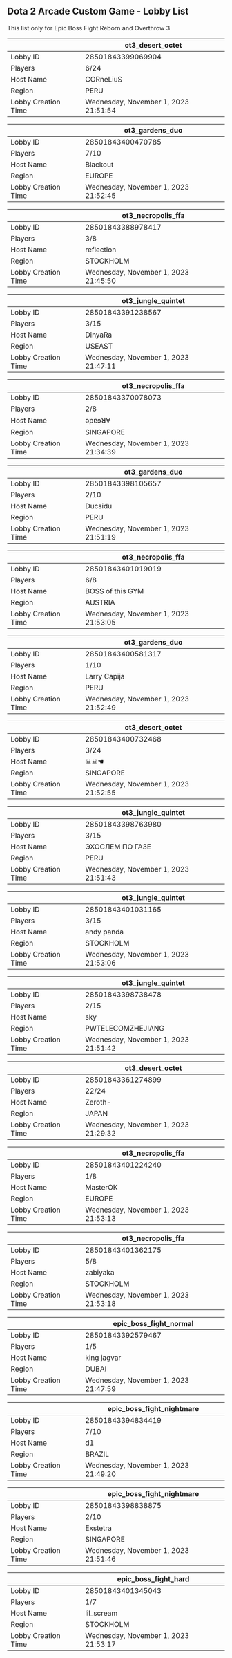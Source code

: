 ## Dota 2 Arcade Custom Game - Lobby List

This list only for Epic Boss Fight Reborn and Overthrow 3

|  | ot3_desert_octet |
| ------ | ------ |
| Lobby ID | 28501843399069904 |
| Players | 6/24 |
| Host Name | CORneLiuS |
| Region | PERU |
| Lobby Creation Time | Wednesday, November 1, 2023 21:51:54 |


|  | ot3_gardens_duo |
| ------ | ------ |
| Lobby ID | 28501843400470785 |
| Players | 7/10 |
| Host Name | Blackout |
| Region | EUROPE |
| Lobby Creation Time | Wednesday, November 1, 2023 21:52:45 |


|  | ot3_necropolis_ffa |
| ------ | ------ |
| Lobby ID | 28501843388978417 |
| Players | 3/8 |
| Host Name | reflection |
| Region | STOCKHOLM |
| Lobby Creation Time | Wednesday, November 1, 2023 21:45:50 |


|  | ot3_jungle_quintet |
| ------ | ------ |
| Lobby ID | 28501843391238567 |
| Players | 3/15 |
| Host Name | DinyaRa |
| Region | USEAST |
| Lobby Creation Time | Wednesday, November 1, 2023 21:47:11 |


|  | ot3_necropolis_ffa |
| ------ | ------ |
| Lobby ID | 28501843370078073 |
| Players | 2/8 |
| Host Name | ǝpɐɔꓤⱯ |
| Region | SINGAPORE |
| Lobby Creation Time | Wednesday, November 1, 2023 21:34:39 |


|  | ot3_gardens_duo |
| ------ | ------ |
| Lobby ID | 28501843398105657 |
| Players | 2/10 |
| Host Name | Ducsidu |
| Region | PERU |
| Lobby Creation Time | Wednesday, November 1, 2023 21:51:19 |


|  | ot3_necropolis_ffa |
| ------ | ------ |
| Lobby ID | 28501843401019019 |
| Players | 6/8 |
| Host Name | BOSS of this GYM |
| Region | AUSTRIA |
| Lobby Creation Time | Wednesday, November 1, 2023 21:53:05 |


|  | ot3_gardens_duo |
| ------ | ------ |
| Lobby ID | 28501843400581317 |
| Players | 1/10 |
| Host Name | Larry Capija |
| Region | PERU |
| Lobby Creation Time | Wednesday, November 1, 2023 21:52:49 |


|  | ot3_desert_octet |
| ------ | ------ |
| Lobby ID | 28501843400732468 |
| Players | 3/24 |
| Host Name | ☠︎☠︎☚ |
| Region | SINGAPORE |
| Lobby Creation Time | Wednesday, November 1, 2023 21:52:55 |


|  | ot3_jungle_quintet |
| ------ | ------ |
| Lobby ID | 28501843398763980 |
| Players | 3/15 |
| Host Name | ЭХОСЛЕМ ПО ГАЗЕ |
| Region | PERU |
| Lobby Creation Time | Wednesday, November 1, 2023 21:51:43 |


|  | ot3_jungle_quintet |
| ------ | ------ |
| Lobby ID | 28501843401031165 |
| Players | 3/15 |
| Host Name | andy panda |
| Region | STOCKHOLM |
| Lobby Creation Time | Wednesday, November 1, 2023 21:53:06 |


|  | ot3_jungle_quintet |
| ------ | ------ |
| Lobby ID | 28501843398738478 |
| Players | 2/15 |
| Host Name | sky |
| Region | PWTELECOMZHEJIANG |
| Lobby Creation Time | Wednesday, November 1, 2023 21:51:42 |


|  | ot3_desert_octet |
| ------ | ------ |
| Lobby ID | 28501843361274899 |
| Players | 22/24 |
| Host Name | Zeroth- |
| Region | JAPAN |
| Lobby Creation Time | Wednesday, November 1, 2023 21:29:32 |


|  | ot3_necropolis_ffa |
| ------ | ------ |
| Lobby ID | 28501843401224240 |
| Players | 1/8 |
| Host Name | MasterOK |
| Region | EUROPE |
| Lobby Creation Time | Wednesday, November 1, 2023 21:53:13 |


|  | ot3_necropolis_ffa |
| ------ | ------ |
| Lobby ID | 28501843401362175 |
| Players | 5/8 |
| Host Name | zabiyaka |
| Region | STOCKHOLM |
| Lobby Creation Time | Wednesday, November 1, 2023 21:53:18 |


|  | epic_boss_fight_normal |
| ------ | ------ |
| Lobby ID | 28501843392579467 |
| Players | 1/5 |
| Host Name | king jagvar |
| Region | DUBAI |
| Lobby Creation Time | Wednesday, November 1, 2023 21:47:59 |


|  | epic_boss_fight_nightmare |
| ------ | ------ |
| Lobby ID | 28501843394834419 |
| Players | 7/10 |
| Host Name | d1 |
| Region | BRAZIL |
| Lobby Creation Time | Wednesday, November 1, 2023 21:49:20 |


|  | epic_boss_fight_nightmare |
| ------ | ------ |
| Lobby ID | 28501843398838875 |
| Players | 2/10 |
| Host Name | Exstetra |
| Region | SINGAPORE |
| Lobby Creation Time | Wednesday, November 1, 2023 21:51:46 |


|  | epic_boss_fight_hard |
| ------ | ------ |
| Lobby ID | 28501843401345043 |
| Players | 1/7 |
| Host Name | lil_scream |
| Region | STOCKHOLM |
| Lobby Creation Time | Wednesday, November 1, 2023 21:53:17 |


